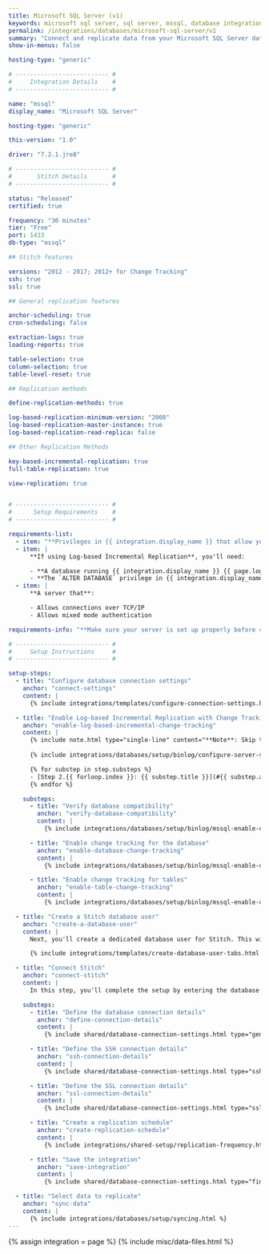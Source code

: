 ```yaml
---
title: Microsoft SQL Server (v1)
keywords: microsoft sql server, sql server, mssql, database integration, etl mssql, mssql etl, sql server etl
permalink: /integrations/databases/microsoft-sql-server/v1
summary: "Connect and replicate data from your Microsoft SQL Server database using Stitch's Microsoft SQL Server integration."
show-in-menus: false

hosting-type: "generic"

# -------------------------- #
#     Integration Details    #
# -------------------------- #

name: "mssql"
display_name: "Microsoft SQL Server"

hosting-type: "generic"

this-version: "1.0"

driver: "7.2.1.jre8"

# -------------------------- #
#       Stitch Details       #
# -------------------------- #

status: "Released"
certified: true

frequency: "30 minutes"
tier: "Free"
port: 1433
db-type: "mssql"

## Stitch features

versions: "2012 - 2017; 2012+ for Change Tracking"
ssh: true
ssl: true

## General replication features

anchor-scheduling: true
cron-scheduling: false

extraction-logs: true
loading-reports: true

table-selection: true
column-selection: true
table-level-reset: true

## Replication methods

define-replication-methods: true

log-based-replication-minimum-version: "2008"
log-based-replication-master-instance: true
log-based-replication-read-replica: false

## Other Replication Methods

key-based-incremental-replication: true
full-table-replication: true

view-replication: true


# -------------------------- #
#      Setup Requirements    #
# -------------------------- #

requirements-list:
  - item: "**Privileges in {{ integration.display_name }} that allow you to create/manage users.** This is required to create the Stitch database user."
  - item: |
      **If using Log-based Incremental Replication**, you'll need:

      - **A database running {{ integration.display_name }} {{ page.log-based-replication-minimum-version }} or higher.** Earlier versions of {{ integration.display_name }} don't include Change Tracking functionality which is required for Log-based Incremental Replication.
      - **The `ALTER DATABASE` privilege in {{ integration.display_name }}.** This is required to complete the setup for Log-based Incremental Replication.
  - item: |
      **A server that**:

      - Allows connections over TCP/IP
      - Allows mixed mode authentication

requirements-info: "**Make sure your server is set up properly before continuing**. If you need some help figuring out your hosting details, we recommend looping in a member of your engineering team."

# -------------------------- #
#     Setup Instructions     #
# -------------------------- #

setup-steps:
  - title: "Configure database connection settings"
    anchor: "connect-settings"
    content: |
      {% include integrations/templates/configure-connection-settings.html %}

  - title: "Enable Log-based Incremental Replication with Change Tracking"
    anchor: "enable-log-based-incremental-change-tracking"
    content: |
      {% include note.html type="single-line" content="**Note**: Skip this step if you're not planning to use Log-based Incremental Replication. [Click to skip ahead](#db-user)." %}
      
      {% include integrations/databases/setup/binlog/configure-server-settings-intro.html %}

      {% for substep in step.substeps %}
      - [Step 2.{{ forloop.index }}: {{ substep.title }}](#{{ substep.anchor }})
      {% endfor %}

    substeps:
      - title: "Verify database compatibility"
        anchor: "verify-database-compatibility"
        content: |
          {% include integrations/databases/setup/binlog/mssql-enable-change-tracking.html type="verify-compatibility" %}

      - title: "Enable change tracking for the database"
        anchor: "enable-database-change-tracking"
        content: |
          {% include integrations/databases/setup/binlog/mssql-enable-change-tracking.html type="enable-database" %}

      - title: "Enable change tracking for tables"
        anchor: "enable-table-change-tracking"
        content: |
          {% include integrations/databases/setup/binlog/mssql-enable-change-tracking.html type="enable-table" %}

  - title: "Create a Stitch database user"
    anchor: "create-a-database-user"
    content: |
      Next, you'll create a dedicated database user for Stitch. This will ensure Stitch is visible in any logs or audits, and allow you to maintain your privilege hierarchy.

      {% include integrations/templates/create-database-user-tabs.html %}

  - title: "Connect Stitch"
    anchor: "connect-stitch"
    content: |
      In this step, you'll complete the setup by entering the database's connection details and defining replication settings in Stitch.

    substeps:
      - title: "Define the database connection details"
        anchor: "define-connection-details"
        content: |
          {% include shared/database-connection-settings.html type="general" %}

      - title: "Define the SSH connection details"
        anchor: "ssh-connection-details"
        content: |
          {% include shared/database-connection-settings.html type="ssh" %}

      - title: "Define the SSL connection details"
        anchor: "ssl-connection-details"
        content: |
          {% include shared/database-connection-settings.html type="ssl" %}

      - title: "Create a replication schedule"
        anchor: "create-replication-schedule"
        content: |
          {% include integrations/shared-setup/replication-frequency.html %}

      - title: "Save the integration"
        anchor: "save-integration"
        content: |
          {% include shared/database-connection-settings.html type="finish-up" %}

  - title: "Select data to replicate"
    anchor: "sync-data"
    content: |
      {% include integrations/databases/setup/syncing.html %}
---
```

{% assign integration = page %}
{% include misc/data-files.html %}
